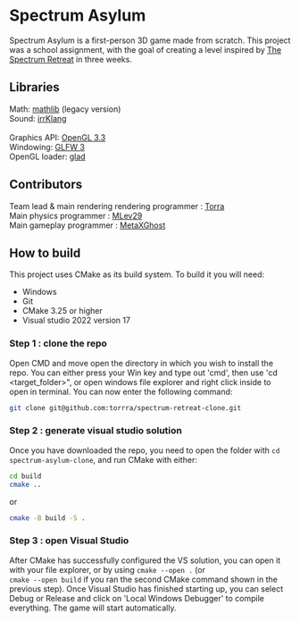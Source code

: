 # Spectrum Asylum

Spectrum Asylum is a first-person 3D game made from scratch. This project was a school assignment, with the goal of creating a level inspired by [The Spectrum Retreat](https://store.steampowered.com/app/763250/The_Spectrum_Retreat/) in three weeks.

## Libraries

Math: [mathlib](https://github.com/torrra/mathlib) (legacy version)  
Sound: [irrKlang](https://www.ambiera.com/irrklang/)  
<br>
Graphics API: [OpenGL 3.3](https://www.opengl.org/)  
Windowing: [GLFW 3](https://www.glfw.org/)  
OpenGL loader: [glad](https://glad.dav1d.de/)


## Contributors

Team lead & main rendering rendering programmer : [Torra](https://github.com/torrra)  
Main physics programmer : [MLev29](https://github.com/MLev29)  
Main gameplay programmer : [MetaXGhost](https://github.com/MetaXGhost)

## How to build

This project uses CMake as its build system. To build it you will need:  
* Windows
* Git
* CMake 3.25 or higher
* Visual studio 2022 version 17

### Step 1 : clone the repo

Open CMD and move open the directory in which you wish to install the repo. You can either press your Win key and type out 'cmd', then use 'cd <target_folder>", or open windows file explorer and right click inside to open in terminal. You can now enter the following command:

```bash
git clone git@github.com:torrra/spectrum-retreat-clone.git
```

### Step 2 : generate visual studio solution

Once you have downloaded the repo, you need to open the folder with `cd spectrum-asylum-clone`, and run CMake with either:

```bash
cd build
cmake ..
```

or

```bash
cmake -B build -S .
```

### Step 3 : open Visual Studio

After CMake has successfully configured the VS solution, you can open it with your file explorer, or by using `cmake --open .` (or  
`cmake --open build` if you ran the second CMake command shown in the previous step). Once Visual Studio has finished starting up, you can select Debug or Release and click on 'Local Windows Debugger' to compile everything. The game will start automatically.



